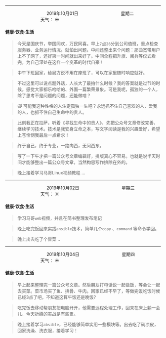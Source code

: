 ***
&nbsp;&nbsp;&nbsp;&nbsp;&nbsp;&nbsp;&nbsp;&nbsp;&nbsp;&nbsp;&nbsp;&nbsp;&nbsp;&nbsp;&nbsp;&nbsp;&nbsp;&nbsp;
&nbsp;&nbsp;&nbsp;&nbsp;&nbsp;&nbsp;&nbsp;&nbsp;&nbsp;&nbsp;&nbsp;&nbsp;&nbsp;&nbsp;           2019年10月01日
&nbsp;&nbsp;&nbsp;&nbsp;&nbsp;&nbsp;&nbsp;&nbsp;&nbsp;&nbsp;&nbsp;&nbsp;&nbsp;&nbsp;&nbsp;&nbsp;&nbsp;&nbsp;
&nbsp;&nbsp;&nbsp;&nbsp;&nbsp;&nbsp;&nbsp;&nbsp;&nbsp;&nbsp;&nbsp;&nbsp;&nbsp;&nbsp;                星期二
&nbsp;&nbsp;&nbsp;&nbsp;&nbsp;&nbsp;&nbsp;&nbsp;&nbsp;&nbsp;&nbsp;&nbsp;&nbsp;&nbsp;&nbsp;&nbsp;&nbsp;&nbsp;
&nbsp;&nbsp;&nbsp;&nbsp;&nbsp;&nbsp;&nbsp;&nbsp;&nbsp;&nbsp;&nbsp;&nbsp;&nbsp;&nbsp;&nbsp;&nbsp;&nbsp;&nbsp;
&nbsp;&nbsp;&nbsp;&nbsp;&nbsp;&nbsp;&nbsp;&nbsp;&nbsp;                                       天气： :sunny:


#### 健康·饮食·生活
>今天是国庆节，举国同欢，万民同喜。早上`7`点`26`分到公司值班，重点检查服务器、业务运行情况。就怕出问题，中间还整出来个问题：那曲宽带用户上不了网了，还好第一时间就出来好了。中间全程把升旗、阅兵等仪式看完，为自己深处在这样一个变革的时代自豪！

>中午下班回家，给局方说不用在座班了，可以在家里随时响应就好。

>不过这里可以说点题外话，人长大了最拍什么时候？我的答案就是过节的时候。感觉大家都乐哈哈的、外面一篇繁荣景象。可是我呢，孤独的一个人，除了思考不是问题的问题，还能做啥？

>:scream_cat: 可能我这种性格的人注定孤独一生吧？永远抓不住自己喜欢的人，爱我的人，也抓不住自己生命中的贵人。

>此刻我正在拉萨，听着《寻找生命中的贵人》，先把公众号文章修改完善，继续学习技术。技术是我安身立命之本，写文字阅读是我的兴趣爱好，希望上苍怜悯我最后一点希求！

>终于自己，终于专业，一路向西，无问西东。

>写了一下午才把一篇公众号文章编辑好，排版真心不容易。也就是说半天时间才能够整出一篇公众号文章，当然构思写作排除在外的。

>晚上接着学习马哥Linux视频教程 ...

***
&nbsp;&nbsp;&nbsp;&nbsp;&nbsp;&nbsp;&nbsp;&nbsp;&nbsp;&nbsp;&nbsp;&nbsp;&nbsp;&nbsp;&nbsp;&nbsp;&nbsp;&nbsp;
&nbsp;&nbsp;&nbsp;&nbsp;&nbsp;&nbsp;&nbsp;&nbsp;&nbsp;&nbsp;&nbsp;&nbsp;&nbsp;&nbsp;           2019年10月02日
&nbsp;&nbsp;&nbsp;&nbsp;&nbsp;&nbsp;&nbsp;&nbsp;&nbsp;&nbsp;&nbsp;&nbsp;&nbsp;&nbsp;&nbsp;&nbsp;&nbsp;&nbsp;
&nbsp;&nbsp;&nbsp;&nbsp;&nbsp;&nbsp;&nbsp;&nbsp;&nbsp;&nbsp;&nbsp;&nbsp;&nbsp;&nbsp;                星期三
&nbsp;&nbsp;&nbsp;&nbsp;&nbsp;&nbsp;&nbsp;&nbsp;&nbsp;&nbsp;&nbsp;&nbsp;&nbsp;&nbsp;&nbsp;&nbsp;&nbsp;&nbsp;
&nbsp;&nbsp;&nbsp;&nbsp;&nbsp;&nbsp;&nbsp;&nbsp;&nbsp;&nbsp;&nbsp;&nbsp;&nbsp;&nbsp;&nbsp;&nbsp;&nbsp;&nbsp;
&nbsp;&nbsp;&nbsp;&nbsp;&nbsp;&nbsp;&nbsp;&nbsp;&nbsp;                                       天气： :sunny:


#### 健康·饮食·生活
>学习马哥`web`视频，并且在简书整理发布笔记

>晚上吃完饭回来实践`ansible`技术，简单几个`copy` 、`command` 等命令学回。

>晚上出去吃了个冒菜 ..

***
&nbsp;&nbsp;&nbsp;&nbsp;&nbsp;&nbsp;&nbsp;&nbsp;&nbsp;&nbsp;&nbsp;&nbsp;&nbsp;&nbsp;&nbsp;&nbsp;&nbsp;&nbsp;
&nbsp;&nbsp;&nbsp;&nbsp;&nbsp;&nbsp;&nbsp;&nbsp;&nbsp;&nbsp;&nbsp;&nbsp;&nbsp;&nbsp;           2019年10月04日
&nbsp;&nbsp;&nbsp;&nbsp;&nbsp;&nbsp;&nbsp;&nbsp;&nbsp;&nbsp;&nbsp;&nbsp;&nbsp;&nbsp;&nbsp;&nbsp;&nbsp;&nbsp;
&nbsp;&nbsp;&nbsp;&nbsp;&nbsp;&nbsp;&nbsp;&nbsp;&nbsp;&nbsp;&nbsp;&nbsp;&nbsp;&nbsp;                星期四
&nbsp;&nbsp;&nbsp;&nbsp;&nbsp;&nbsp;&nbsp;&nbsp;&nbsp;&nbsp;&nbsp;&nbsp;&nbsp;&nbsp;&nbsp;&nbsp;&nbsp;&nbsp;
&nbsp;&nbsp;&nbsp;&nbsp;&nbsp;&nbsp;&nbsp;&nbsp;&nbsp;&nbsp;&nbsp;&nbsp;&nbsp;&nbsp;&nbsp;&nbsp;&nbsp;&nbsp;
&nbsp;&nbsp;&nbsp;&nbsp;&nbsp;&nbsp;&nbsp;&nbsp;&nbsp;                                       天气： :sunny:


#### 健康·饮食·生活
>早上起来整理完一篇公众号文章。然后朋友打电话说一起做饭，等会让一起去买菜。菜市场买了鱼、排骨、牛肉。回家已经不早了，等做完饭吃饭时候已经3点了吧，不知道这算午饭还是晚饭?

>吃完饭去移动帮朋友把电脑开开，他需要远程处理工作，回来在床上躺一会儿，今天折腾的实战是有些累。

>晚上接着学习`absible`，已经能够简单实用一些模块等。出去吃了碗凉皮，回家洗澡、洗衣服，接着学习！

